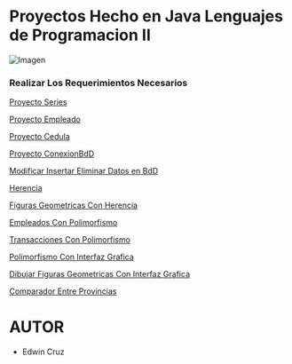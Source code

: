 # 
<h1> Proyectos Hecho en Java Lenguajes de Programacion II</h1>

![Imagen](https://www.universidades.com.ec/logos/original/logo-instituto-tecnologico-superior-quito.png)

<h3>Realizar Los Requerimientos Necesarios</h3>

[Proyecto Series](https://github.com/ecruzq1/Series/tree/master/src/serie)

[Proyecto Empleado](https://github.com/ecruzq1/Empleado/tree/master/src)

[Proyecto Cedula](https://github.com/ecruzq1/Verificador-Cedula/blob/master/src/cedula/Cedula.java)

[Proyecto ConexionBdD](https://github.com/ecruzq1/Conexionbdd/tree/master/src)

[Modificar Insertar Eliminar Datos en BdD](https://github.com/Fundamento-programacion-ll/Proyectos/tree/master/Insertar%2CModificarBDD/src)

[Herencia](https://github.com/Fundamento-programacion-ll/FP2EDWIN-CRUZ/tree/master/Herencia/src/herencia)

[Figuras Geometricas Con Herencia](https://github.com/Fundamento-programacion-ll/FP2EDWIN-CRUZ/tree/master/figurasGeometricas/src/figurasgeometricas)

[Empleados Con Polimorfismo](https://github.com/Fundamento-programacion-ll/FP2EDWIN-CRUZ/tree/master/Polimorfismo/src/polimorfismo)

[Transacciones Con Polimorfismo](https://github.com/Fundamento-programacion-ll/FP2EDWIN-CRUZ/tree/master/Deber_Polimorfismo/src)

[Polimorfismo Con Interfaz Grafica](https://github.com/Fundamento-programacion-ll/FP2EDWIN-CRUZ/tree/master/Deber_Polimorfismo_Interfaz_Grafica/src)

[Dibujar Figuras Geometricas Con Interfaz Grafica](https://github.com/Fundamento-programacion-ll/FP2EDWIN-CRUZ/tree/master/Interfaz_Grafica/src/interfaz_grafica)

[Comparador Entre Provincias](https://github.com/Fundamento-programacion-ll/FP2EDWIN-CRUZ/tree/master/Comparadores/src/comparadores)


<h1>AUTOR</h1>

* Edwin Cruz
